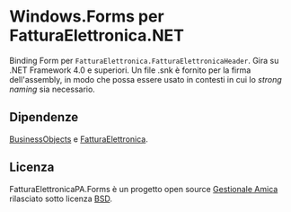 ﻿# Windows.Forms per FatturaElettronica.NET

Binding Form per `FatturaElettronica.FatturaElettronicaHeader`. Gira su .NET Framework 4.0 e superiori. Un file .snk è fornito per la firma dell'assembly, in modo che possa essere usato in contesti in cui lo *strong naming* sia necessario.

## Dipendenze
[BusinessObjects][bo] e [FatturaElettronica][fe].

## Licenza
FatturaElettronicaPA.Forms è un progetto open source [Gestionale Amica][ga] rilasciato sotto licenza [BSD][bsd].

[bo]: http://github.com/FatturaElettronica/BusinessObjects 
[fe]: http://github.com/FatturaElettronica/FatturaElettronica.NET
[ga]: http://gestionaleamica.com
[bsd]: http://github.com/FatturaElettronica/FatturaElettronica.Forms/blob/master/LICENSE
